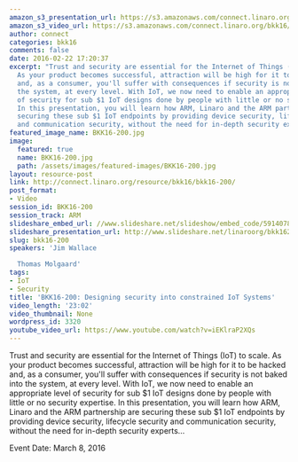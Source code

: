 ```yaml
---
amazon_s3_presentation_url: https://s3.amazonaws.com/connect.linaro.org/bkk16/Presentations/Tuesday/BKK16-200.pdf
amazon_s3_video_url: https://s3.amazonaws.com/connect.linaro.org/bkk16/Videos/Tuesday/BKK16-200%20Designing%20security%20into%20constrained%20IoT%20systems.mp4
author: connect
categories: bkk16
comments: false
date: 2016-02-22 17:20:37
excerpt: "Trust and security are essential for the Internet of Things (IoT) to scale.
  As your product becomes successful, attraction will be high for it to be hacked
  and, as a consumer, you'll suffer with consequences if security is not baked into
  the system, at every level. With IoT, we now need to enable an appropriate level
  of security for sub $1 IoT designs done by people with little or no security expertise.
  In this presentation, you will learn how ARM, Linaro and the ARM partnership are
  securing these sub $1 IoT endpoints by providing device security, lifecycle security
  and communication security, without the need for in-depth security experts\u2026"
featured_image_name: BKK16-200.jpg
image:
  featured: true
  name: BKK16-200.jpg
  path: /assets/images/featured-images/BKK16-200.jpg
layout: resource-post
link: http://connect.linaro.org/resource/bkk16/bkk16-200/
post_format:
- Video
session_id: BKK16-200
session_track: ARM
slideshare_embed_url: //www.slideshare.net/slideshow/embed_code/59140785
slideshare_presentation_url: http://www.slideshare.net/linaroorg/bkk16200-designing-security-into-low-cost-io-t-systems
slug: bkk16-200
speakers: 'Jim Wallace

  Thomas Molgaard'
tags:
- IoT
- Security
title: 'BKK16-200: Designing security into constrained IoT Systems'
video_length: '23:02'
video_thumbnail: None
wordpress_id: 3320
youtube_video_url: https://www.youtube.com/watch?v=iEKlraP2XQs
---
```


Trust and security are essential for the Internet of Things (IoT) to scale. As your product becomes successful, attraction will be high for it to be hacked and, as a consumer, you'll suffer with consequences if security is not baked into the system, at every level. With IoT, we now need to enable an appropriate level of security for sub $1 IoT designs done by people with little or no security expertise. In this presentation, you will learn how ARM, Linaro and the ARM partnership are securing these sub $1 IoT endpoints by providing device security, lifecycle security and communication security, without the need for in-depth security experts…

Event Date: March 8, 2016